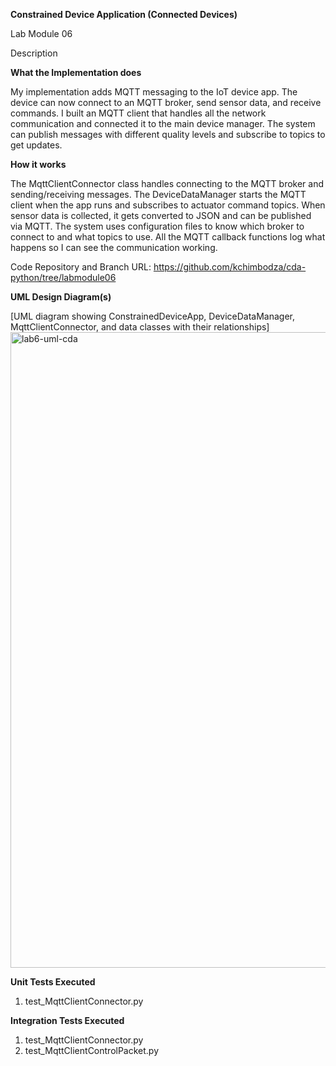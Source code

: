 **Constrained Device Application (Connected Devices)**

Lab Module 06

Description

**What the Implementation does**

My implementation adds MQTT messaging to the IoT device app. The device can now connect to an MQTT broker, send sensor data, and receive commands. I built an MQTT client that handles all the network communication and connected it to the main device manager. The system can publish messages with different quality levels and subscribe to topics to get updates.

**How it works**

The MqttClientConnector class handles connecting to the MQTT broker and sending/receiving messages. The DeviceDataManager starts the MQTT client when the app runs and subscribes to actuator command topics. When sensor data is collected, it gets converted to JSON and can be published via MQTT. The system uses configuration files to know which broker to connect to and what topics to use. All the MQTT callback functions log what happens so I can see the communication working.

Code Repository and Branch
URL: https://github.com/kchimbodza/cda-python/tree/labmodule06

**UML Design Diagram(s)**

[UML diagram showing ConstrainedDeviceApp, DeviceDataManager, MqttClientConnector, and data classes with their relationships]
<img width="2219" height="1017" alt="lab6-uml-cda" src="https://github.com/user-attachments/assets/768191fc-a8e8-4ef9-b2fa-2f4eb99b3ff8" />

**Unit Tests Executed**

1. test_MqttClientConnector.py

**Integration Tests Executed**

1. test_MqttClientConnector.py
2. test_MqttClientControlPacket.py
